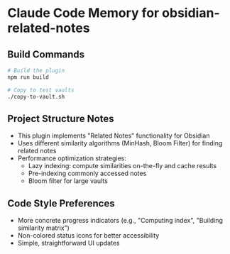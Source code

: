 # Claude Code Memory for obsidian-related-notes

## Build Commands
```bash
# Build the plugin
npm run build

# Copy to test vaults
./copy-to-vault.sh
```

## Project Structure Notes
- This plugin implements "Related Notes" functionality for Obsidian
- Uses different similarity algorithms (MinHash, Bloom Filter) for finding related notes
- Performance optimization strategies:
  - Lazy indexing: compute similarities on-the-fly and cache results
  - Pre-indexing commonly accessed notes
  - Bloom filter for large vaults

## Code Style Preferences
- More concrete progress indicators (e.g., "Computing index", "Building similarity matrix")
- Non-colored status icons for better accessibility
- Simple, straightforward UI updates